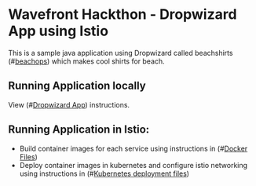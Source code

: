 # Wavefront Hackthon - Dropwizard App using Istio

This is a sample java application using Dropwizard called beachshirts (#[beachops](https://medium.com/@matthewzeier/thoughts-from-an-operations-wrangler-how-we-use-alerts-to-monitor-wavefront-71329c5e57a8)) which makes cool shirts for beach. 


## Running Application locally 

View (#[Dropwizard App](https://github.com/wavefrontHQ/hackathon/tree/master/3D-microservices-observability/dropwizard-app#wavefront-hackthon---dropwizard-app)) instructions.


## Running Application in Istio:

- Build container images for each service using instructions in (#[Docker Files](https://github.com/wavefrontHQ/hackathon/blob/akodali/sm/3D-microservices-observability/service-mesh/dropwizard-app/dockerFiles/README.md))
- Deploy container images in kubernetes and configure istio networking using instructions in (#[Kubernetes deployment files](https://github.com/wavefrontHQ/hackathon/blob/akodali/sm/3D-microservices-observability/service-mesh/dropwizard-app/kubernetesFiles/README.md))
